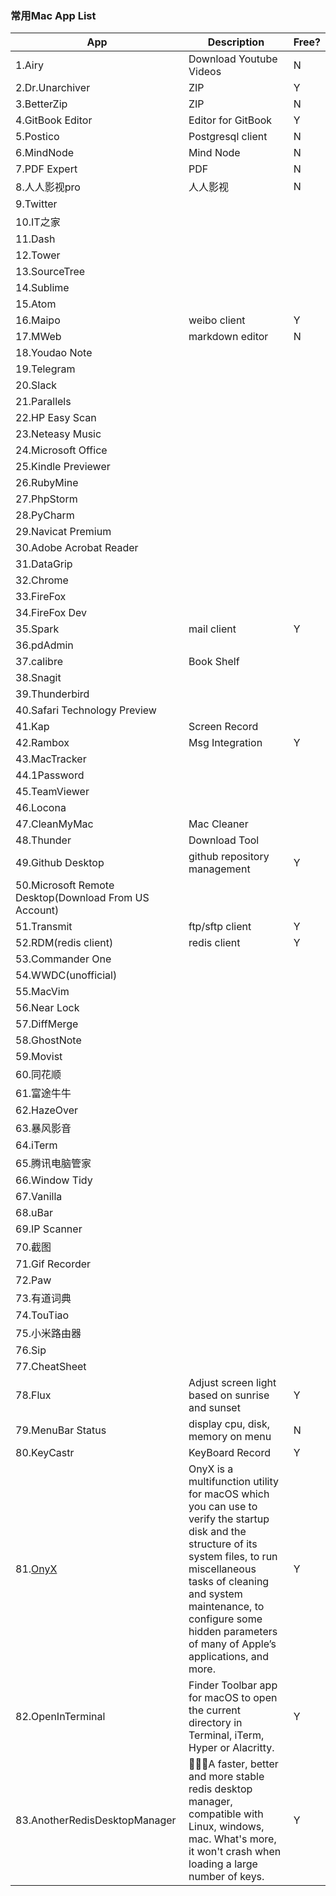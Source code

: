 
### 常用Mac App List



|  App | Description | Free? |
| --- | --- | --- |
| 1.Airy | Download Youtube Videos | N |
| 2.Dr.Unarchiver | ZIP | Y |
| 3.BetterZip | ZIP | N |
| 4.GitBook Editor | Editor for GitBook | Y |
| 5.Postico | Postgresql client | N |
| 6.MindNode | Mind Node | N |
| 7.PDF Expert | PDF | N |
| 8.人人影视pro | 人人影视 | N |
| 9.Twitter |  |  |
| 10.IT之家 |  |  |
| 11.Dash |  |  |
| 12.Tower |  |  |
| 13.SourceTree |  |  |
| 14.Sublime |  |  |
| 15.Atom |  |  |
| 16.Maipo | weibo client | Y |
| 17.MWeb | markdown editor | N |
| 18.Youdao Note |  |  |
| 19.Telegram |  |  |
| 20.Slack |  |  |
| 21.Parallels |  |  |
| 22.HP Easy Scan |  |  |
| 23.Neteasy Music |  |  |
| 24.Microsoft Office |  |  |
| 25.Kindle Previewer |  |  |
| 26.RubyMine |  |  |
| 27.PhpStorm |  |  |
| 28.PyCharm |  |  |
| 29.Navicat Premium |  |  |
| 30.Adobe Acrobat Reader |  |  |
| 31.DataGrip |  |  |
| 32.Chrome |  |  |
| 33.FireFox |  |  |
| 34.FireFox Dev |  |  |
| 35.Spark | mail client | Y |
| 36.pdAdmin |  |  |
| 37.calibre | Book Shelf |  |
| 38.Snagit |  |  |
| 39.Thunderbird |  |  |
| 40.Safari Technology Preview |  |  |
| 41.Kap | Screen Record |  |
| 42.Rambox | Msg Integration | Y |
| 43.MacTracker |  |  |
| 44.1Password |  |  |
| 45.TeamViewer |  |  |
| 46.Locona |  |  |
| 47.CleanMyMac | Mac Cleaner |  |
| 48.Thunder | Download Tool |  |
| 49.Github Desktop | github repository management | Y |
| 50.Microsoft Remote Desktop(Download From US Account) |  |  |
| 51.Transmit | ftp/sftp client | Y |
| 52.RDM(redis client) | redis client | Y |
| 53.Commander One |  |  |
| 54.WWDC(unofficial) |  |  |
| 55.MacVim |  |  |
| 56.Near Lock |  |  |
| 57.DiffMerge |  |  |
| 58.GhostNote |  |  |
| 59.Movist |  |  |
| 60.同花顺 |  |  |
| 61.富途牛牛 |  |  |
| 62.HazeOver |  |  |
| 63.暴风影音 |  |  |
| 64.iTerm |  |  |
| 65.腾讯电脑管家 |  |  |
| 66.Window Tidy |  |  |
| 67.Vanilla |  |  |
| 68.uBar |  |  |
| 69.IP Scanner |  |  |
| 70.截图 |  |  |
| 71.Gif Recorder |  |  |
| 72.Paw |  |  |
| 73.有道词典 |  |  |
| 74.TouTiao |  |  |
| 75.小米路由器 |  |  |
| 76.Sip |  |  |
| 77.CheatSheet |  |  |
| 78.Flux | Adjust screen light based on sunrise and sunset | Y |
| 79.MenuBar Status | display cpu, disk, memory on menu | N |
| 80.KeyCastr | KeyBoard Record | Y |
| 81.[OnyX](https://www.titanium-software.fr/en/index.html) | OnyX is a multifunction utility for macOS which you can use to verify the startup disk and the structure of its system files, to run miscellaneous tasks of cleaning and system maintenance, to configure some hidden parameters of many of Apple’s applications, and more. | Y |
| 82.OpenInTerminal | Finder Toolbar app for macOS to open the current directory in Terminal, iTerm, Hyper or Alacritty. | Y |
|83.AnotherRedisDesktopManager | 🚀🚀🚀A faster, better and more stable redis desktop manager, compatible with Linux, windows, mac. What's more, it won't crash when loading a large number of keys. | Y |
